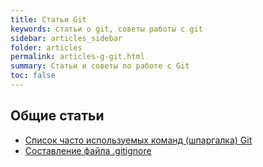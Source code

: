 ```yaml
---
title: Статьи Git
keywords: статьи о git, советы работы с git
sidebar: articles_sidebar
folder: articles
permalink: articles-g-git.html
summary: Статьи и советы по работе с Git
toc: false
---
```


## Общие статьи

* [Список часто используемых команд (шпаргалка) Git](/my_notepad/bx_git-shpora.html)
* [Составление файла .gitignore](/my_notepad/articles-git-gitignore.html)      

